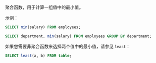 聚合函数，用于计算一组值中的最小值。

示例：

```sql
SELECT min(salary) FROM employees;
```

```sql
SELECT department, min(salary) FROM employees GROUP BY department;
```

如果您需要非聚合函数来选择两个值中的最小值，请参见 `least`：

```sql
SELECT least(a, b) FROM table;
```

